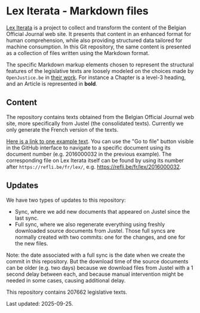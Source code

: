 # Lex Iterata - Markdown files

[Lex Iterata](https://refli.be/fr/lex) is a project to collect and transform
the content of the Belgian Official Journal web site. It presents that content
in an enhanced format for human comprehension, while also providing structured
data tailored for machine consumption. In this Git repository, the same content
is presented as a collection of files written using the Markdown format.

The specific Markdown markup elements chosen to represent the structural
features of the legislative texts are loosely modeled on the choices made by
`OpenJustice.be` in [their work](https://github.com/openjusticebe/be_laws_fr).
For instance a Chapter is a level-3 heading, and an Article is represented in
**bold**.

## Content

The repository contains texts obtained from the Belgian Official Journal web
site, more specifically from Justel (the consolidated texts). Currently we only
generate the French version of the texts.

[Here is a link to one example
text](https://github.com/hypered/iterata-md/blob/main/texts/2016/00/2016000032.md).
You can use the "Go to file" button visible in the GitHub interface to navigate
to a specific document using its document number (e.g. 2016000032 in the
previous example). The corresponding file on Lex Iterata itself can be found by
using its number after `https://refli.be/fr/lex/`, e.g.
https://refli.be/fr/lex/2016000032.

## Updates

We have two types of updates to this repository:

- Sync, where we add new documents that appeared on Justel since the last sync.
- Full sync, where we also regenerate everything using freshly downloaded
  source documents from Justel. Those full syncs are normally created with two
  commits: one for the changes, and one for the new files.

Note: the date associated with a full sync is the date when we create the
commit in this repository. But the download time of the source documents can be
older (e.g. two days) because we download files from Justel with a 1 second
delay between each, and because manual intervention might be needed in some
cases, causing additional delay.

This repository contains 207662 legislative texts.

Last updated: 2025-09-25.
